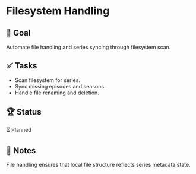 # Filesystem Handling

## 🎯 Goal  
Automate file handling and series syncing through filesystem scan.

## ✅ Tasks  
- Scan filesystem for series.  
- Sync missing episodes and seasons.  
- Handle file renaming and deletion.  

## 🏆 Status  
⏳ Planned  

## 📝 Notes  
File handling ensures that local file structure reflects series metadata state.